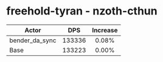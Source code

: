 # freehold-tyran - nzoth-cthun
| Actor | DPS | Increase |
|---|:---:|:---:|
|bender_da_sync|133336|0.08%|
|Base|133223|0.00%|
